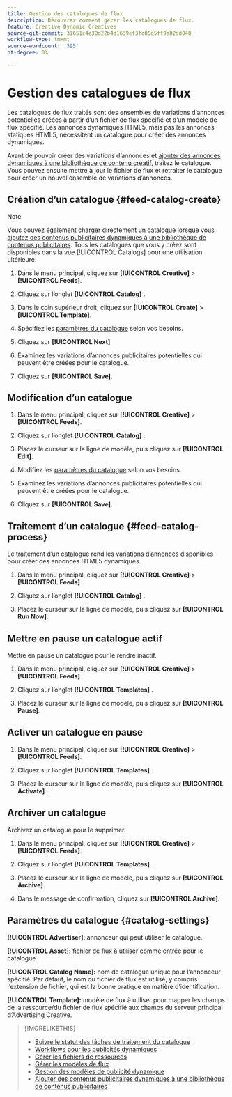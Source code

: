 ```yaml
---
title: Gestion des catalogues de flux
description: Découvrez comment gérer les catalogues de flux.
feature: Creative Dynamic Creatives
source-git-commit: 31651c4e30d22b4d1639ef3fc05d5ff9e02dd040
workflow-type: tm+mt
source-wordcount: '395'
ht-degree: 0%

---
```


# Gestion des catalogues de flux

Les catalogues de flux traités sont des ensembles de variations d’annonces potentielles créées à partir d’un fichier de flux spécifié et d’un modèle de flux spécifié. Les annonces dynamiques HTML5, mais pas les annonces statiques HTML5, nécessitent un catalogue pour créer des annonces dynamiques.

Avant de pouvoir créer des variations d’annonces et [ajouter des annonces dynamiques à une bibliothèque de contenu créatif](/help/creative/creative-libraries/creative-add-dynamic.md), traitez le catalogue. Vous pouvez ensuite mettre à jour le fichier de flux et retraiter le catalogue pour créer un nouvel ensemble de variations d’annonces.<!-- I should list somewhere what happens when you add, update, or remove: I don't think we rewrite existing ads in the creative library, but only add to them. -->

## Création d’un catalogue {#feed-catalog-create}

>[!NOTE]
>
>Vous pouvez également charger directement un catalogue lorsque vous [ajoutez des contenus publicitaires dynamiques à une bibliothèque de contenus publicitaires](/help/creative/creative-libraries/creative-add-dynamic.md). Tous les catalogues que vous y créez sont disponibles dans la vue [!UICONTROL Catalogs] pour une utilisation ultérieure.

1. Dans le menu principal, cliquez sur **[!UICONTROL Creative]** > **[!UICONTROL Feeds]**.

1. Cliquez sur l’onglet **[!UICONTROL Catalog]** .

1. Dans le coin supérieur droit, cliquez sur **[!UICONTROL Create]** > **[!UICONTROL Template]**.

1. Spécifiez les [paramètres du catalogue](#catalog-settings) selon vos besoins.

1. Cliquez sur **[!UICONTROL Next]**.

1. Examinez les variations d’annonces publicitaires potentielles qui peuvent être créées pour le catalogue.

1. Cliquez sur **[!UICONTROL Save]**.

## Modification d’un catalogue

1. Dans le menu principal, cliquez sur **[!UICONTROL Creative]** > **[!UICONTROL Feeds]**.

1. Cliquez sur l’onglet **[!UICONTROL Catalog]** .

1. Placez le curseur sur la ligne de modèle, puis cliquez sur **[!UICONTROL Edit]**.

1. Modifiez les [paramètres du catalogue](#catalog-settings) selon vos besoins.

1. Examinez les variations d’annonces publicitaires potentielles qui peuvent être créées pour le catalogue.

1. Cliquez sur **[!UICONTROL Save]**.

## Traitement d’un catalogue {#feed-catalog-process}

Le traitement d’un catalogue rend les variations d’annonces disponibles pour créer des annonces HTML5 dynamiques.

1. Dans le menu principal, cliquez sur **[!UICONTROL Creative]** > **[!UICONTROL Feeds]**.

1. Cliquez sur l’onglet **[!UICONTROL Catalog]** .

1. Placez le curseur sur la ligne de modèle, puis cliquez sur **[!UICONTROL Run Now]**.

## Mettre en pause un catalogue actif

Mettre en pause un catalogue pour le rendre inactif.<!-- Can you Activate it again? -->

1. Dans le menu principal, cliquez sur **[!UICONTROL Creative]** > **[!UICONTROL Feeds]**.

1. Cliquez sur l’onglet **[!UICONTROL Templates]** .

1. Placez le curseur sur la ligne de modèle, puis cliquez sur **[!UICONTROL Pause]**.

<!-- Verify if this is available:  1. In the confirmation message, click **[!UICONTROL Pause]**. -->

## Activer un catalogue en pause

<!-- Verify if this is available. -->

1. Dans le menu principal, cliquez sur **[!UICONTROL Creative]** > **[!UICONTROL Feeds]**.

1. Cliquez sur l’onglet **[!UICONTROL Templates]** .

1. Placez le curseur sur la ligne de modèle, puis cliquez sur **[!UICONTROL Activate]**.

## Archiver un catalogue

Archivez un catalogue pour le supprimer.

1. Dans le menu principal, cliquez sur **[!UICONTROL Creative]** > **[!UICONTROL Feeds]**.

1. Cliquez sur l’onglet **[!UICONTROL Templates]** .

1. Placez le curseur sur la ligne de modèle, puis cliquez sur **[!UICONTROL Archive]**.

1. Dans le message de confirmation, cliquez sur **[!UICONTROL Archive]**.

## Paramètres du catalogue {#catalog-settings}

**[!UICONTROL Advertiser]:** annonceur qui peut utiliser le catalogue.

**[!UICONTROL Asset]:** fichier de flux à utiliser comme entrée pour le catalogue.

**[!UICONTROL Catalog Name]:** nom de catalogue unique pour l’annonceur spécifié. Par défaut, le nom du fichier de flux est utilisé, y compris l’extension de fichier, qui est la bonne pratique en matière d’identification.<!-- must it have a file extension? -->

**[!UICONTROL Template]:** modèle de flux à utiliser pour mapper les champs de la ressource/du fichier de flux spécifié aux champs du serveur principal d’Advertising Creative.

>[!MORELIKETHIS]
>
>* [Suivre le statut des tâches de traitement du catalogue](/help/creative/feeds/job-status-track.md)
>* [Workflows pour les publicités dynamiques](/help/creative/introduction/workflow-dynamic-ads.md)
>* [Gérer les fichiers de ressources](/help/creative/feeds/asset-manage.md)
>* [Gérer les modèles de flux](/help/creative/feeds/feed-template-manage.md)
>* [Gestion des modèles de publicité dynamique](/help/creative/ad-templates/ad-template-manage.md)
>* [Ajouter des contenus publicitaires dynamiques à une bibliothèque de contenus publicitaires](/help/creative/creative-libraries/creative-add-dynamic.md)
